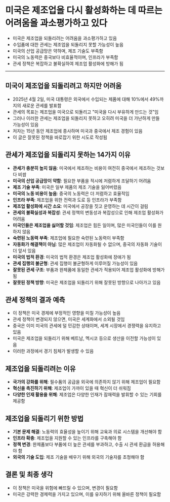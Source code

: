 # 미국은 제조업을 다시 활성화하는 데 따르는 어려움을 과소평가하고 있다


* 미국은 제조업을 되돌리려는 어려움을 과소평가하고 있음
* 수입품에 대한 관세는 제조업을 되돌리지 못할 가능성이 높음
* 미국의 산업 공급망은 약하며, 제조 기술도 부족함
* 미국의 노동력은 중국보다 비효율적이며, 인프라가 부족함
* 관세 정책은 복잡하고 불확실하여 제조업 활성화에 방해가 됨

---

미국이 제조업을 되돌리려고 하지만 어려움
----------------------

* 2025년 4월 2일, 미국 대통령은 외국에서 수입되는 제품에 대해 10%에서 49%까지의 새로운 관세를 발표함
* 관세의 목표는 제조업을 미국으로 되돌리고 "미국을 다시 부유하게 만드는 것"임
* 그러나 이러한 관세는 제조업을 되돌리지 못하고 오히려 미국을 더 가난하게 만들 가능성이 있음
* 저자는 15년 동안 제조업에 종사하며 미국과 중국에서 제조 경험이 있음
* 이 글은 잘못된 정책을 바로잡기 위한 시도로 작성됨

관세가 제조업을 되돌리지 못하는 14가지 이유
-------------------------

* **관세가 충분히 높지 않음**: 미국에서 제조하는 비용이 여전히 중국에서 제조하는 것보다 비쌈
* **미국의 산업 공급망이 약함**: 필요한 부품을 적시에 저렴하게 조달하기 어려움
* **제조 기술 부족**: 미국은 일부 제품의 제조 기술을 잃어버렸음
* **미국의 노동 비용이 높음**: 중국의 노동력은 더 저렴하고 효율적임
* **인프라 부족**: 제조업을 위한 전력과 도로 등 인프라가 부족함
* **제조업 활성화에 시간 소요**: 미국에서 공장을 짓고 운영하는 데 시간이 걸림
* **관세의 불확실성과 복잡성**: 관세 정책의 변동성과 복잡성으로 인해 제조업 활성화가 어려움
* **미국인들은 제조업을 싫어할 것임**: 제조업은 힘든 일이며, 많은 미국인들이 이를 원하지 않음
* **숙련된 노동력 부족**: 제조업에 필요한 숙련된 노동력이 부족함
* **자동화가 해결책이 아님**: 많은 제조업이 자동화될 수 없으며, 중국의 자동화 기술이 더 앞서 있음
* **미국의 법적 환경**: 미국의 법적 환경은 제조업 활성화에 장애가 됨
* **관세 집행의 불균형**: 관세 집행이 불균형하게 이루어질 가능성이 있음
* **잘못된 관세 구조**: 부품과 완제품에 동일한 관세가 적용되어 제조업 활성화에 방해가 됨
* **잘못된 정책 방향**: 미국은 제조업을 되돌리기 위해 잘못된 방향으로 나아가고 있음

관세 정책의 결과 예측
------------

* 이 정책은 미국 경제에 부정적인 영향을 미칠 가능성이 높음
* 관세 정책이 변경되지 않으면, 미국은 세계화에서 소외될 것임
* 중국은 이미 미국의 관세에 덜 민감한 상태이며, 세계 시장에서 경쟁력을 유지하고 있음
* 미국은 제조업을 되돌리기 위해 베트남, 멕시코 등으로 생산을 이전할 가능성이 있음
* 이러한 과정에서 경기 침체가 발생할 수 있음

제조업을 되돌리려는 이유
-------------

* **국가의 강화를 위해**: 필수품의 공급을 외국에 의존하지 않기 위해 제조업이 필요함
* **혁신을 촉진하기 위해**: 제조업이 가까이 있을 때 혁신이 더 쉬워짐
* **다양한 인재 활용을 위해**: 제조업은 다양한 인재가 잠재력을 발휘할 수 있는 기회를 제공함

제조업을 되돌리기 위한 방법
---------------

* **기본 문제 해결**: 노동력의 효율성을 높이기 위해 교육과 의료 시스템을 개선해야 함
* **인프라 확충**: 제조업을 지원할 수 있는 인프라를 구축해야 함
* **정책 변경**: 완제품보다 부품에 더 높은 관세를 부과하고, 수출 시 관세 환급을 허용해야 함
* **외국의 기술 도입**: 제조 기술을 배우기 위해 외국의 기술자를 초청해야 함

결론 및 최종 생각
----------

* 이 정책은 미국을 위험에 빠뜨릴 수 있으며, 변경이 필요함
* 미국은 강력한 경제력을 가지고 있으며, 이를 유지하기 위해 올바른 정책이 필요함
